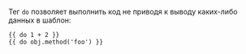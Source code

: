 Тег ```do``` позволяет выполнить код не приводя к выводу каких-либо данных в шаблон:

```twig
{{ do 1 + 2 }}
{{ do obj.method('foo') }}
```
